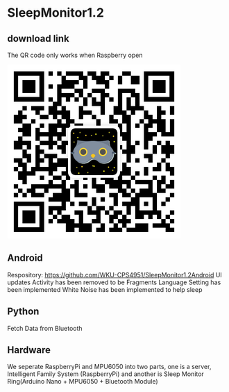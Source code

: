 # SleepMonitor1.2
## download link
The QR code only works when Raspberry open

![](https://github.com/WKU-CPS4951/SleepMonitor1.2/blob/main/link.png)
## Android
Respository: https://github.com/WKU-CPS4951/SleepMonitor1.2Android
UI updates Activity has been removed to be Fragments
Language Setting has been implemented
White Noise has been implemented to help sleep
## Python
Fetch Data from Bluetooth
## Hardware
We seperate RaspberryPi and MPU6050 into two parts, one is a server, Intelligent Family System (RaspberryPi) and another is Sleep Monitor Ring(Arduino Nano + MPU6050 + Bluetooth Module)
